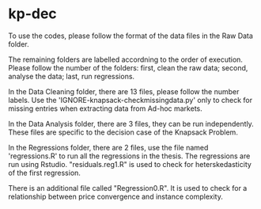 # kp-dec
To use the codes, please follow the format of the data files in the Raw Data folder. 

The remaining folders are labelled accordning to the order of execution. 
Please follow the number of the folders: first, clean the raw data; second, analyse the data; last, run regressions. 

In the Data Cleaning folder, there are 13 files, please follow the number labels. 
Use the 'IGNORE-knapsack-checkmissingdata.py' only to check for missing entries when extracting data from Ad-hoc markets. 

In the Data Analysis folder, there are 3 files, they can be run independently. 
These files are specific to the decision case of the Knapsack Problem.

In the Regressions folder, there are 2 files, use the file named 'regressions.R' to run all the regressions in the thesis. 
The regressions are run using Rstudio. "residuals.reg1.R" is used to check for heterskedasticity of the first regression. 

There is an additional file called "Regression0.R". 
It is used to check for a relationship between price convergence and instance complexity. 
